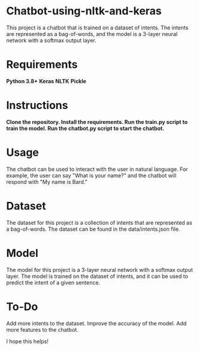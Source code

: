 # Chatbot-using-nltk-and-keras

This project is a chatbot that is trained on a dataset of intents. The intents are represented as a bag-of-words, and the model is a 3-layer neural network with a softmax output layer.

# Requirements
**Python 3.8+**
**Keras**
**NLTK**
**Pickle**

# Instructions
**Clone the repository.
Install the requirements.
Run the train.py script to train the model.
Run the chatbot.py script to start the chatbot.**

# Usage
The chatbot can be used to interact with the user in natural language. For example, the user can say "What is your name?" and the chatbot will respond with "My name is Bard."

# Dataset
The dataset for this project is a collection of intents that are represented as a bag-of-words. The dataset can be found in the data/intents.json file.

# Model
The model for this project is a 3-layer neural network with a softmax output layer. The model is trained on the dataset of intents, and it can be used to predict the intent of a given sentence.

# To-Do
Add more intents to the dataset.
Improve the accuracy of the model.
Add more features to the chatbot.


I hope this helps!
